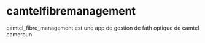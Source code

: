 # camtelfibremanagement
camtel_fibre_management est une app de gestion de fath optique de camtel cameroun
